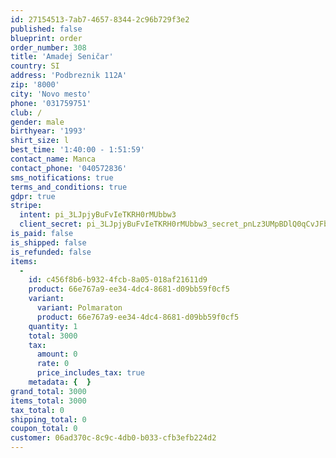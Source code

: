 ```yaml
---
id: 27154513-7ab7-4657-8344-2c96b729f3e2
published: false
blueprint: order
order_number: 308
title: 'Amadej Seničar'
country: SI
address: 'Podbreznik 112A'
zip: '8000'
city: 'Novo mesto'
phone: '031759751'
club: /
gender: male
birthyear: '1993'
shirt_size: l
best_time: '1:40:00 - 1:51:59'
contact_name: Manca
contact_phone: '040572836'
sms_notifications: true
terms_and_conditions: true
gdpr: true
stripe:
  intent: pi_3LJpjyBuFvIeTKRH0rMUbbw3
  client_secret: pi_3LJpjyBuFvIeTKRH0rMUbbw3_secret_pnLz3UMpBDlQ0qCvJFbSgHZTb
is_paid: false
is_shipped: false
is_refunded: false
items:
  -
    id: c456f8b6-b932-4fcb-8a05-018af21611d9
    product: 66e767a9-ee34-4dc4-8681-d09bb59f0cf5
    variant:
      variant: Polmaraton
      product: 66e767a9-ee34-4dc4-8681-d09bb59f0cf5
    quantity: 1
    total: 3000
    tax:
      amount: 0
      rate: 0
      price_includes_tax: true
    metadata: {  }
grand_total: 3000
items_total: 3000
tax_total: 0
shipping_total: 0
coupon_total: 0
customer: 06ad370c-8c9c-4db0-b033-cfb3efb224d2
---
```

